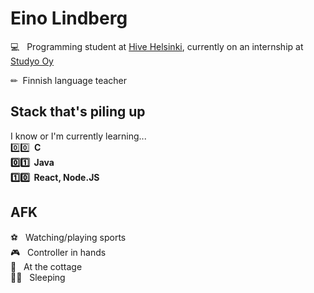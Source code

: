 # Eino Lindberg

💻 &nbsp; Programming student at [Hive Helsinki](https://www.hive.fi/en/), currently on an internship at [Studyo Oy](https://studyo.fi/)

✏ &nbsp;Finnish language teacher

## Stack that's piling up
I know or I'm currently learning...<br>
0️⃣0️⃣ <strong> &nbsp;C <br> 
0️⃣1️⃣ &nbsp;Java <br>
1️⃣0️⃣ &nbsp;React, Node.JS</strong> <br>

## AFK
⚽ &nbsp; Watching/playing sports<br>
🎮 &nbsp; Controller in hands<br>
🌲 &nbsp; At the cottage<br>
🛌🏻 &nbsp; Sleeping<br>

<!--
**einoob/einoob** is a ✨ _special_ ✨ repository because its `README.md` (this file) appears on your GitHub profile.

Here are some ideas to get you started:

- 🔭 I’m currently working on ...
- 🌱 I’m currently learning ...
- 👯 I’m looking to collaborate on ...
- 🤔 I’m looking for help with ...
- 💬 Ask me about ...
- 📫 How to reach me: ...
- 😄 Pronouns: ...
- ⚡ Fun fact: ...
-->
